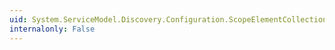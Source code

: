 ```yaml
---
uid: System.ServiceModel.Discovery.Configuration.ScopeElementCollection
internalonly: False
---
```

